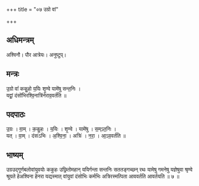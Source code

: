 +++
title = "०७ उग्रो वां"

+++
## अधिमन्त्रम्
अश्विनौ। पौर आत्रेयः। अनुष्टुप्।

## मन्त्रः
उ॒ग्रो वां॑ ककु॒हो य॒यिः शृ॒ण्वे यामे॑षु सन्त॒निः ।  
यद्वां॒ दंसो॑भिरश्वि॒नात्रि॑र्नराव॒वर्त॑ति ॥

## पदपाठः
उ॒ग्रः । वा॒म् । क॒कु॒हः । य॒यिः । शृ॒ण्वे । यामे॑षु । स॒म्ऽत॒निः ।  
यत् । वा॒म् । दंसः॑ऽभिः । अ॒श्वि॒ना॒ । अत्रिः॑ । न॒रा॒ । आ॒ऽव॒वर्त॑ति ॥

## भाष्यम्
उग्रउद्गूर्णबलोवांयुवयोः ककुहः उछ्रितोमहान् ययिर्गन्ता सन्तनिः सततङ्गच्छन् रथः यामेषु गमनेषु यज्ञेषुवा श्रृण्वे श्रूयते हेअश्विना हेनरा यद्यस्मात् वांयुवां दंसोभिः कर्मभिः अत्रिरस्मत्पिता आववर्तति आवर्तयति ॥ ७ ॥